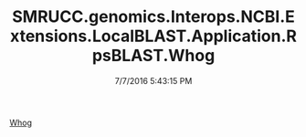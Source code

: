 ﻿---
title: SMRUCC.genomics.Interops.NCBI.Extensions.LocalBLAST.Application.RpsBLAST.Whog
date: 7/7/2016 5:43:15 PM
---

[Whog](T-SMRUCC.genomics.Interops.NCBI.Extensions.LocalBLAST.Application.RpsBLAST.Whog.Whog.html)
